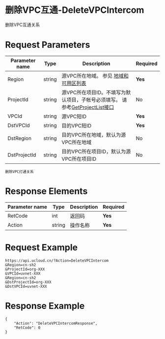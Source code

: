 # 删除VPC互通-DeleteVPCIntercom

删除VPC互通关系

# Request Parameters
|Parameter name|Type|Description|Required|
|---|---|---|---|
|Region|string|源VPC所在地域。 参见 [地域和可用区列表](api/summary/regionlist)|**Yes**|
|ProjectId|string|源VPC所在项目ID。不填写为默认项目，子帐号必须填写。 请参考[GetProjectList接口](api/summary/get_project_list)|No|
|VPCId|string|源VPC短ID|**Yes**|
|DstVPCId|string|目的VPC短ID|**Yes**|
|DstRegion|string|目的VPC所在地域，默认为源VPC所在地域|No|
|DstProjectId|string|目的VPC所在项目ID，默认为源VPC所在项目ID|No|

```
删除VPC打通关系
```

# Response Elements
|Parameter name|Type|Description|Required|
|---|---|---|---|
|RetCode|int|返回码|**Yes**|
|Action|string|操作名称|**Yes**|

# Request Example
```
https://api.ucloud.cn/?Action=DeleteVPCIntercom
&Region=cn-sh2
&ProjectId=org-XXX
&VPCId=uvnet-XXX
&Region=cn-sh2
&DstProjectId=org-XXX
&DstVPCId=uvnet-XXX
```

# Response Example
```
{
    "Action": "DeleteVPCIntercomResponse", 
    "RetCode": 0
}
```

